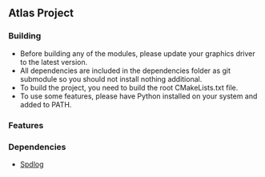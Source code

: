 ## Atlas Project

### Building

- Before building any of the modules, please update your graphics driver to the latest version.
- All dependencies are included in the dependencies folder as git submodule so you should not install nothing additional.
- To build the project, you need to build the root CMakeLists.txt file.
- To use some features, please have Python installed on your system and added to PATH.

### Features

### Dependencies
- [Spdlog](https://github.com/gabime/spdlog)
